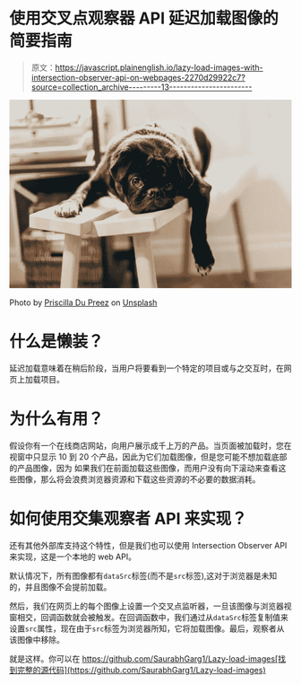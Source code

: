 # 使用交叉点观察器 API 延迟加载图像的简要指南

> 原文：<https://javascript.plainenglish.io/lazy-load-images-with-intersection-observer-api-on-webpages-2270d29922c7?source=collection_archive---------13----------------------->

![](img/e153813a5d2b1104eff62810ab016269.png)

Photo by [Priscilla Du Preez](https://unsplash.com/@priscilladupreez?utm_source=unsplash&utm_medium=referral&utm_content=creditCopyText) on [Unsplash](https://unsplash.com/?utm_source=unsplash&utm_medium=referral&utm_content=creditCopyText)

# 什么是懒装？

延迟加载意味着在稍后阶段，当用户将要看到一个特定的项目或与之交互时，在网页上加载项目。

# 为什么有用？

假设你有一个在线商店网站，向用户展示成千上万的产品。当页面被加载时，您在视窗中只显示 10 到 20 个产品，因此为它们加载图像，但是您可能不想加载底部的产品图像，因为
如果我们在前面加载这些图像，而用户没有向下滚动来查看这些图像，那么将会浪费浏览器资源和下载这些资源的不必要的数据消耗。

# 如何使用交集观察者 API 来实现？

还有其他外部库支持这个特性，但是我们也可以使用 Intersection Observer API 来实现，这是一个本地的 web API。

默认情况下，所有图像都有`dataSrc`标签(而不是`src`标签),这对于浏览器是未知的，并且图像不会提前加载。

然后，我们在网页上的每个图像上设置一个交叉点监听器，一旦该图像与浏览器视窗相交，回调函数就会被触发。在回调函数中，我们通过从`dataSrc`标签复制值来设置`src`属性，现在由于`src`标签为浏览器所知，它将加载图像。最后，观察者从该图像中移除。

就是这样。你可以在 https://github.com/SaurabhGarg1/Lazy-load-images[找到完整的源代码](https://github.com/SaurabhGarg1/Lazy-load-images)